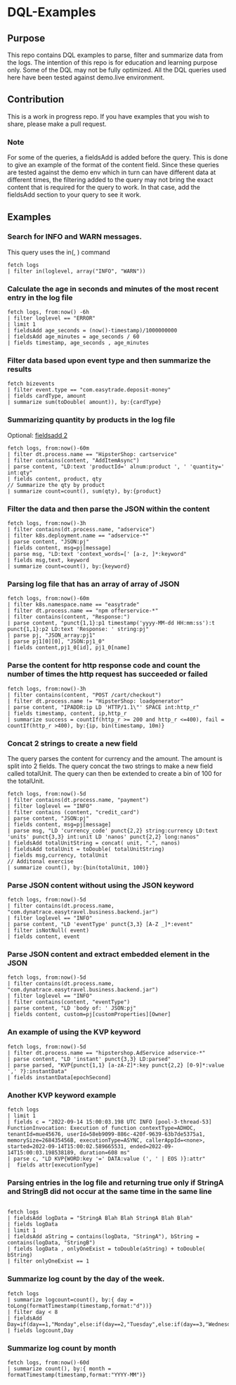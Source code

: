 # DQL-Examples
## Purpose
This repo contains DQL examples to parse, filter and summarize data from the logs. The intention of this repo is for education and learning purpose only. Some of the DQL may not be fully optimized. All the DQL queries used here have been tested against demo.live environment. 

## Contribution
This is a work in progress repo. If you have examples that you wish to share, please make a pull request.

### Note
For some of the queries, a fieldsAdd is added before the query. This is done to give an example of the format of the content field. Since these queries are tested against the demo env which in turn can have different data at different times, the filtering added to the query may not bring the exact content that is required for the query to work. In that case, add the fieldsAdd section to your query to see it work.

## Examples

### Search for INFO and WARN messages.

This query uses the in(<needle>, <haystack>) command

```
fetch logs
| filter in(loglevel, array("INFO", "WARN"))
```

### Calculate the age in seconds and minutes of the most recent entry in the log file

```
fetch logs, from:now() -6h
| filter loglevel == "ERROR"
| limit 1
| fieldsAdd age_seconds = (now()-timestamp)/1000000000
| fieldsAdd age_minutes = age_seconds / 60
| fields timestamp, age_seconds , age_minutes 
```

### Filter data based upon event type and then summarize the results
```
fetch bizevents
| filter event.type == "com.easytrade.deposit-money"
| fields cardType, amount
| summarize sum(toDouble( amount)), by:{cardType}
```

### Summarizing quantity by products in the log file

Optional: [fieldsadd 2](https://github.com/Dynatrace-Asad-Ali/DQL-Examples/blob/main/optional/fieldsAdd.md)

```
fetch logs, from:now()-60m
| filter dt.process.name == "HipsterShop: cartservice"
| filter contains(content, "AddItemAsync")
| parse content, "LD:text 'productId=' alnum:product ', ' 'quantity=' int:qty"
| fields content, product, qty
// Summarize the qty by product
| summarize count=count(), sum(qty), by:{product}
```

### Filter the data and then parse the JSON within the content

```
fetch logs, from:now()-3h
| filter contains(dt.process.name, "adservice")
| filter k8s.deployment.name == "adservice-*"
| parse content, "JSON:pj"
| fields content, msg=pj[message]
| parse msg, "LD:text 'context_words=[' [a-z, ]*:keyword"
| fields msg,text, keyword
| summarize count=count(), by:{keyword}
```

### Parsing log file that has an array of array of JSON

```
fetch logs, from:now()-60m
| filter k8s.namespace.name == "easytrade"
| filter dt.process.name == "npm offerservice-*"
| filter contains(content, "Response:")
| parse content, "punct{1,1}:p1 timestamp('yyyy-MM-dd HH:mm:ss'):t punct{1,1}:p2 LD:text 'Response: ' string:pj"
| parse pj, "JSON_array:pj1"
| parse pj1[0][0], "JSON:pj1_0"
| fields content,pj1_0[id], pj1_0[name]
```

### Parse the content for http response code and count the number of times the http request has succeeded or failed
```
fetch logs, from:now()-3h
| filter contains(content, "POST /cart/checkout")
| filter dt.process.name != "HipsterShop: loadgenerator"
| parse content, "IPADDR:ip LD 'HTTP/1.1\"' SPACE int:http_r"
| fields timestamp, content, ip,http_r
| summarize success = countIf(http_r >= 200 and http_r <=400), fail = countIf(http_r >400), by:{ip, bin(timestamp, 10m)}
```

### Concat 2 strings to create a new field

The query parses the content for currency and the amount. The amount is split into 2 fields. The query concat the two strings to make a new field called totalUnit. The query can then be extended to create a bin of 100 for the totalUnit.

```
fetch logs, from:now()-5d
| filter contains(dt.process.name, "payment")
| filter loglevel == "INFO"
| filter contains (content, "credit_card")
| parse content, "JSON:pj"
| fields content, msg=pj[message]
| parse msg, "LD 'currency_code' punct{2,2} string:currency LD:text 'units' punct{3,3} int:unit LD 'nanos' punct{2,2} long:nanos"
| fieldsAdd totalUnitString = concat( unit, ".", nanos)
| fieldsAdd totalUnit = toDouble( totalUnitString)
| fields msg,currency, totalUnit 
// Additonal exercise
| summarize count(), by:{bin(totalUnit, 100)}
```

### Parse JSON content without using the JSON keyword

```
fetch logs, from:now()-5d
| filter contains(dt.process.name, "com.dynatrace.easytravel.business.backend.jar")
| filter loglevel == "INFO"
| parse content, "LD 'eventType' punct{3,3} [A-Z _]*:event"
| filter isNotNull( event)
| fields content, event
```

### Parse JSON content and extract embedded element in the JSON

```
fetch logs, from:now()-5d
| filter contains(dt.process.name, "com.dynatrace.easytravel.business.backend.jar")
| filter loglevel == "INFO"
| filter contains(content, "eventType")
| parse content, "LD 'body of: ' JSON:pj"
| fields content, custom=pj[customProperties][Owner]
```

### An example of using the KVP keyword

```
fetch logs, from:now()-5d
| filter dt.process.name == "hipstershop.AdService adservice-*"
| parse content, "LD 'instant' punct{3,3} LD:parsed"
| parse parsed, "KVP{punct{1,1} [a-zA-Z]*:key punct{2,2} [0-9]*:value ',' ?}:instantData"
| fields instantData[epochSecond]
```

### Another KVP keyword example

```
fetch logs
| limit 1
| fields c = "2022-09-14 15:00:03.198 UTC INFO [pool-3-thread-53] FunctionInvocation: Execution of function contextType=ADHOC, tenantId=mue45676, userId=58eb9099-886c-420f-9639-63b7de5375a1, memorySize=268435456B, executionType=ASYNC, callerAppId=<none>, started=2022-09-14T15:00:02.589665531, ended=2022-09-14T15:00:03.198538189, duration=608 ms"
| parse c, "LD KVP{WORD:key '=' DATA:value (', ' | EOS )}:attr"
|  fields attr[executionType]

```

### Parsing entries in the log file and returning true only if StringA and StringB did not occur at the same time in the same line

```

fetch logs
| fieldsAdd logData = "StringA Blah Blah StringA Blah Blah"
| fields logData
| limit 1
| fieldsAdd aString = contains(logData, "StringA"), bString = contains(logData, "StringB")
| fields logData , onlyOneExist = toDouble(aString) + toDouble( bString)
| filter onlyOneExist == 1
```

### Summarize log count by the day of the week.

```
fetch logs
| summarize logcount=count(), by:{ day = toLong(formatTimestamp(timestamp,format:"d"))}
| filter day < 8
| fieldsAdd Day=if(day==1,"Monday",else:if(day==2,"Tuesday",else:if(day==3,"Wednesday",else:if(day==4,"Thursday",else:if(day==5,"Friday",else:if(day==6,"Saturday",else:"Sunday"))))))
| fields logcount,Day
```

### Summarize log count by month

```
fetch logs, from:now()-60d
| summarize count(), by:{ month = formatTimestamp(timestamp,format:"YYYY-MM")}
```